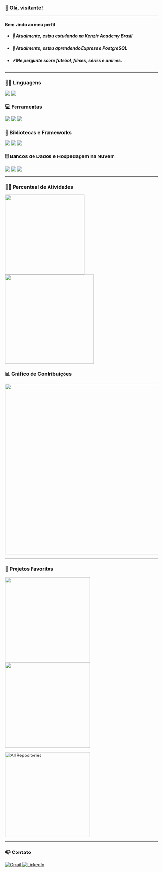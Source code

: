 ### 👋 Olá, visitante!

<hr>

#### Bem vindo ao meu perfil

- ##### 🔭 Atualmente, estou estudando na *Kenzie Academy Brasil*
- ##### 🌱 Atualmente, estou aprendendo *Express* e *PostgreSQL*
- ##### ⚡ Me pergunte sobre *futebol, filmes, séries e animes*.

<hr>

<h3>👨‍💻 Linguagens</h3>
  <a href="#"><img src="https://img.shields.io/badge/JavaScript-F7DF1E.svg?logo=javascript&logoColor=black"></a>
  <a href="#"><img src="https://img.shields.io/badge/TypeScript-007ACC.svg?logo=typescript&logoColor=white"></a>

<h3>💻 Ferramentas</h3>
  <a href="#"><img src="https://img.shields.io/badge/Git-F05033.svg?logo=git&logoColor=white"></a>
  <a href="#"><img src="https://img.shields.io/badge/Node-43853D.svg?logo=node.js&logoColor=white"></a>
  <a href="#"><img src="https://custom-icon-badges.demolab.com/badge/-DBeaver-372923?logo=dbeaver-mono&logoColor=white"></a>

<h3>🧰 Bibliotecas e Frameworks</h3>
  <a href="#"><img src="https://img.shields.io/badge/Next-white?logo=nextdotjs&logoColor=black"></a>
  <a href="#"><img src="https://img.shields.io/badge/React-20232a.svg?logo=react&logoColor=%2361DAFB"></a>
  <a href="#"><img src="https://img.shields.io/badge/Express-404d59.svg?logo=express&logoColor=white"></a>

<h3>🗄️ Bancos de Dados e Hospedagem na Nuvem</h3>
  <a href="#"><img src="https://img.shields.io/badge/Vercel-white.svg?logo=vercel&logoColor=black"></a>
  <a href="#"><img src ="https://img.shields.io/badge/PostgreSQL-316192.svg?logo=postgresql&logoColor=white"></a>
  <a href="#"><img src="https://img.shields.io/badge/GitHub%20Pages-327FC7.svg?logo=github&logoColor=white"></a>

<hr>

<h3>👨‍💻 Percentual de Atividades</h3>
<!-- Linguagens Mais Usadas -->
<a href="#">
  <img loading="lazy" width="262" src="https://github-readme-stats.vercel.app/api/top-langs/?username=ronaldofrancas&layout=compact&langs_count=7&theme=dracula"/>
</a>

<!-- Commits -->
<a href="#">
  <img loading="lazy" width="292" src="https://github-readme-stats.vercel.app/api?username=ronaldofrancas&show_icons=true&theme=dracula&include_all_commits=true&count_private=true"/>
</a>
    
<h3>📊 Gráfico de Contribuições</h3>
<a href="#">
  <img loading="lazy"  width="560" src="https://github-readme-activity-graph.vercel.app/graph/?username=ronaldofrancas&bg_color=1F222E&color=F8D866&line=F85D7F&point=FFFFFF"/>
</a>

<hr>

<!-- Seção: Projetos -->
<h3>📘 Projetos Favoritos</h3>
<!-- Repositórios -->
<p>
  <!-- Tech Posters -->
  <a href="https://github.com/ronaldofrancas/tech-posters">
    <img width="280" src="https://denvercoder1-github-readme-stats.vercel.app/api/pin/?username=ronaldofrancas&repo=tech-posters&theme=react&bg_color=1F222E&title_color=F85D7F&hide_border=true&icon_color=F8D866&show_icons=false">
  </a>

  <!-- Open Music -->
  <a href="https://github.com/ronaldofrancas/open-music">
    <img width="280" src="https://denvercoder1-github-readme-stats.vercel.app/api/pin/?username=ronaldofrancas&repo=open-music&theme=react&bg_color=1F222E&title_color=F85D7F&hide_border=true&icon_color=F8D866&show_icons=false">
  </a>
</p>

<!-- Ver Mais -->
<p>
  <a href="https://github.com/ronaldofrancas?tab=repositories&sort=stargazers">
    <img width="280" title="All Repositories" src="https://custom-icon-badges.demolab.com/badge/-Clique%20Aqui%20Para%20Ver%20%20Mais-1F222E?style=for-the-badge&logoColor=white&logo=repo"/>
  </a>
</p>

<hr>

<!-- Seção: Contato -->  
<h3>📭 Contato</h3>
<!-- Gmail --> 
<a href="mailto:ronaldofrancajr@gmail.com" target="_blank">
  <img title="Gmail" src="https://img.shields.io/badge/Gmail-red?style=for-the-badge&logo=gmail&logoColor=white"/>
</a>

<!-- LinkedIn -->  
<a href="https://www.linkedin.com/in/ronaldofrancas/" target="_blank">
  <img title="LinkedIn" src="https://img.shields.io/badge/LinkedIn-blue?style=for-the-badge&logo=linkedin&logoColor=white"/>
</a>
